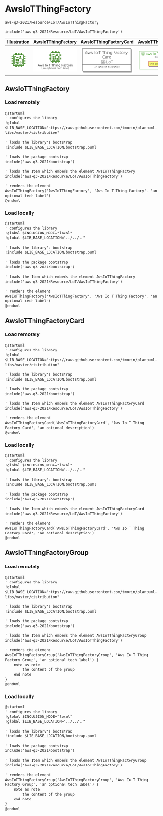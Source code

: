 # AwsIoTThingFactory


```text
aws-q3-2021/Resource/LoT/AwsIoTThingFactory
```

```text
include('aws-q3-2021/Resource/LoT/AwsIoTThingFactory')
```



| Illustration | AwsIoTThingFactory | AwsIoTThingFactoryCard | AwsIoTThingFactoryGroup |
| :---: | :---: | :---: | :---: |
| ![illustration for Illustration](../../../aws-q3-2021/Resource/LoT/AwsIoTThingFactory.png) | ![illustration for AwsIoTThingFactory](../../../aws-q3-2021/Resource/LoT/AwsIoTThingFactory.Local.png) | ![illustration for AwsIoTThingFactoryCard](../../../aws-q3-2021/Resource/LoT/AwsIoTThingFactoryCard.Local.png) | ![illustration for AwsIoTThingFactoryGroup](../../../aws-q3-2021/Resource/LoT/AwsIoTThingFactoryGroup.Local.png) |




## AwsIoTThingFactory

### Load remotely
```plantuml
@startuml
' configures the library
!global $LIB_BASE_LOCATION="https://raw.githubusercontent.com/tmorin/plantuml-libs/master/distribution"

' loads the library's bootstrap
!include $LIB_BASE_LOCATION/bootstrap.puml

' loads the package bootstrap
include('aws-q3-2021/bootstrap')

' loads the Item which embeds the element AwsIoTThingFactory
include('aws-q3-2021/Resource/LoT/AwsIoTThingFactory')

' renders the element
AwsIoTThingFactory('AwsIoTThingFactory', 'Aws Io T Thing Factory', 'an optional tech label')
@enduml
```

### Load locally
```plantuml
@startuml
' configures the library
!global $INCLUSION_MODE="local"
!global $LIB_BASE_LOCATION="../../.."

' loads the library's bootstrap
!include $LIB_BASE_LOCATION/bootstrap.puml

' loads the package bootstrap
include('aws-q3-2021/bootstrap')

' loads the Item which embeds the element AwsIoTThingFactory
include('aws-q3-2021/Resource/LoT/AwsIoTThingFactory')

' renders the element
AwsIoTThingFactory('AwsIoTThingFactory', 'Aws Io T Thing Factory', 'an optional tech label')
@enduml
```

## AwsIoTThingFactoryCard

### Load remotely
```plantuml
@startuml
' configures the library
!global $LIB_BASE_LOCATION="https://raw.githubusercontent.com/tmorin/plantuml-libs/master/distribution"

' loads the library's bootstrap
!include $LIB_BASE_LOCATION/bootstrap.puml

' loads the package bootstrap
include('aws-q3-2021/bootstrap')

' loads the Item which embeds the element AwsIoTThingFactoryCard
include('aws-q3-2021/Resource/LoT/AwsIoTThingFactory')

' renders the element
AwsIoTThingFactoryCard('AwsIoTThingFactoryCard', 'Aws Io T Thing Factory Card', 'an optional description')
@enduml
```

### Load locally
```plantuml
@startuml
' configures the library
!global $INCLUSION_MODE="local"
!global $LIB_BASE_LOCATION="../../.."

' loads the library's bootstrap
!include $LIB_BASE_LOCATION/bootstrap.puml

' loads the package bootstrap
include('aws-q3-2021/bootstrap')

' loads the Item which embeds the element AwsIoTThingFactoryCard
include('aws-q3-2021/Resource/LoT/AwsIoTThingFactory')

' renders the element
AwsIoTThingFactoryCard('AwsIoTThingFactoryCard', 'Aws Io T Thing Factory Card', 'an optional description')
@enduml
```

## AwsIoTThingFactoryGroup

### Load remotely
```plantuml
@startuml
' configures the library
!global $LIB_BASE_LOCATION="https://raw.githubusercontent.com/tmorin/plantuml-libs/master/distribution"

' loads the library's bootstrap
!include $LIB_BASE_LOCATION/bootstrap.puml

' loads the package bootstrap
include('aws-q3-2021/bootstrap')

' loads the Item which embeds the element AwsIoTThingFactoryGroup
include('aws-q3-2021/Resource/LoT/AwsIoTThingFactory')

' renders the element
AwsIoTThingFactoryGroup('AwsIoTThingFactoryGroup', 'Aws Io T Thing Factory Group', 'an optional tech label') {
    note as note
        the content of the group
    end note
}
@enduml
```

### Load locally
```plantuml
@startuml
' configures the library
!global $INCLUSION_MODE="local"
!global $LIB_BASE_LOCATION="../../.."

' loads the library's bootstrap
!include $LIB_BASE_LOCATION/bootstrap.puml

' loads the package bootstrap
include('aws-q3-2021/bootstrap')

' loads the Item which embeds the element AwsIoTThingFactoryGroup
include('aws-q3-2021/Resource/LoT/AwsIoTThingFactory')

' renders the element
AwsIoTThingFactoryGroup('AwsIoTThingFactoryGroup', 'Aws Io T Thing Factory Group', 'an optional tech label') {
    note as note
        the content of the group
    end note
}
@enduml
```

